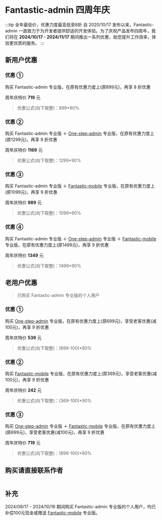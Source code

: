 <script setup>
import { withBase } from 'vitepress'
</script>

# Fantastic-admin 四周年庆

:::tip 全年最低价，优惠力度最高低至8折
自 2020/10/17 发布以来，Fantastic-admin 一直致力于为开发者提供舒适的开发体验。为了庆祝产品发布四周年，我们将在 **2024/10/17 - 2024/11/17** 期间推出一系列优惠，助您提升工作效率，体验更优质的服务。
:::

## 新用户优惠

### 优惠 ①

购买 Fantastic-admin 专业版，在原有优惠力度上(原899元)，再享 8 折优惠

周年庆特价 **719** 元

> 优惠公式(向下取整)：899*80%

### 优惠 ②

购买 Fantastic-admin 专业版 ＋ [One-step-admin](https://one-step-admin.hurui.me/) 专业版，在原有优惠力度上(原1299元)，再享 9 折优惠

周年庆特价 **1169** 元

> 优惠公式(向下取整)：1299*90%

### 优惠 ③

购买 Fantastic-admin 专业版 ＋ [Fantastic-mobile](https://fantastic-mobile.hurui.me/) 专业版，在原有优惠力度上(原1099元)，再享 9 折优惠

周年庆特价 **989** 元

> 优惠公式(向下取整)：1099*90%

### 优惠 ④

购买 Fantastic-admin 专业版 ＋ [One-step-admin](https://one-step-admin.hurui.me/) 专业版 ＋ [Fantastic-mobile](https://fantastic-mobile.hurui.me/) 专业版，在原有优惠力度上(原1499元)，再享 9 折优惠

周年庆特价 **1349** 元

> 优惠公式(向下取整)：1499*90%

## 老用户优惠

> 已购买 Fantastic-admin 专业版的个人用户

### 优惠 ①

购买 [One-step-admin](https://one-step-admin.hurui.me/) 专业版，在原有优惠力度上(原699元)，享受老客优惠(减100元)，再享 9 折优惠

周年庆特价 **539** 元

> 优惠公式(向下取整)：(699-100)*90%

### 优惠 ②

购买 [Fantastic-mobile](https://fantastic-mobile.hurui.me/) 专业版，在原有优惠力度上(原369元)，享受老客优惠(减100元)，再享 9 折优惠

周年庆特价 **242** 元

> 优惠公式(向下取整)：(369-100)*90%

### 优惠 ③

购买 [One-step-admin](https://one-step-admin.hurui.me/) 专业版 ＋ [Fantastic-mobile](https://fantastic-mobile.hurui.me/) 专业版，在原有优惠力度上(原899元)，享受老客优惠(减100元)，再享 9 折优惠

周年庆特价 **719** 元

> 优惠公式(向下取整)：(899-100)*90%

## 购买请直接联系作者

<p align="center"><img :src="withBase('/friend-wechat.png')" width="300" /></p>

## 补充

2024/09/17 - 2024/10/16 期间购买 Fantastic-admin 专业版的个人用户，均已补偿100元现金或赠送 [Fantastic-mobile](https://fantastic-mobile.hurui.me/) 专业版。